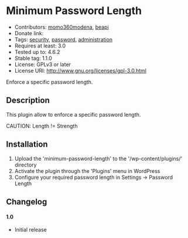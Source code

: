 Minimum Password Length
=========================
* Contributors: [momo360modena](http://profiles.wordpress.org/momo360modena),
  [beapi](http://profiles.wordpress.org/beapi)
* Donate link: 
* Tags: [security](http://wordpress.org/extend/plugins/tags/security),
  [password](http://wordpress.org/extend/plugins/tags/password),
  [administration](http://wordpress.org/extend/plugins/tags/administration)
* Requires at least: 3.0
* Tested up to: 4.6.2
* Stable tag: 1.1.0
* License: GPLv3 or later
* License URI: http://www.gnu.org/licenses/gpl-3.0.html

Enforce a specific password length.

Description
-----------

This plugin allow to enforce a specific password length.

CAUTION: Length != Strength

Installation
------------

1. Upload the 'minimum-password-length' to the '/wp-content/plugins/' directory
1. Activate the plugin through the 'Plugins' menu in WordPress
1. Configure your required password length in Settings -> Password Length

Changelog
---------

#### 1.0 ####
* Initial release